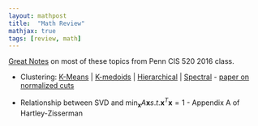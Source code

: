 ```yaml
---
layout: mathpost
title:  "Math Review"
mathjax: true
tags: [review, math]
---
```


[Great Notes](https://alliance.seas.upenn.edu/~cis520/dynamic/2016/wiki/index.php?n=Lectures.Lectures) on most of these topics
from Penn CIS 520 2016 class.

- Clustering:
[K-Means](https://en.wikipedia.org/wiki/K-means_clustering) |
[K-medoids](https://en.wikipedia.org/wiki/K-medoids) |
[Hierarchical](https://www.kdnuggets.com/2019/09/hierarchical-clustering.html) |
[Spectral](https://en.wikipedia.org/wiki/Spectral_clustering) - [paper on normalized cuts](https://people.eecs.berkeley.edu/~malik/papers/SM-ncut.pdf)

- Relationship between SVD and $\min_{\mathbf{x}} A\mathbf{x} s.t. \mathbf{x}^T\mathbf{x} = 1$ - Appendix A of Hartley-Zisserman
